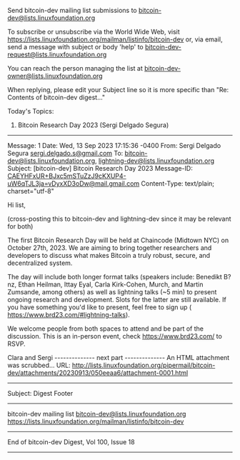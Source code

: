 Send bitcoin-dev mailing list submissions to
	bitcoin-dev@lists.linuxfoundation.org

To subscribe or unsubscribe via the World Wide Web, visit
	https://lists.linuxfoundation.org/mailman/listinfo/bitcoin-dev
or, via email, send a message with subject or body 'help' to
	bitcoin-dev-request@lists.linuxfoundation.org

You can reach the person managing the list at
	bitcoin-dev-owner@lists.linuxfoundation.org

When replying, please edit your Subject line so it is more specific
than "Re: Contents of bitcoin-dev digest..."


Today's Topics:

   1. Bitcoin Research Day 2023 (Sergi Delgado Segura)


----------------------------------------------------------------------

Message: 1
Date: Wed, 13 Sep 2023 17:15:36 -0400
From: Sergi Delgado Segura <sergi.delgado.s@gmail.com>
To: bitcoin-dev@lists.linuxfoundation.org,
	lightning-dev@lists.linuxfoundation.org
Subject: [bitcoin-dev] Bitcoin Research Day 2023
Message-ID:
	<CAEYHFxUR+BJxc5mSTuZzJ9cKXUP4-uW6qTJL3ja=vDyxXD3oDw@mail.gmail.com>
Content-Type: text/plain; charset="utf-8"

Hi list,

(cross-posting this to bitcoin-dev and lightning-dev since it may be
relevant for both)

The first Bitcoin Research Day will be held at Chaincode (Midtown NYC) on
October 27th, 2023. We are aiming to bring together researchers and
developers to discuss what makes Bitcoin a truly robust, secure, and
decentralized system.

The day will include both longer format talks (speakers include: Benedikt
B?nz, Ethan Heilman, Ittay Eyal, Carla Kirk-Cohen, Murch, and Martin
Zumsande, among others) as well as lightning talks (~5 min) to present
ongoing research and development. Slots for the latter are still available.
If you have something you'd like to present, feel free to sign up (
https://www.brd23.com/#lightning-talks).

We welcome people from both spaces to attend and be part of the discussion.
This is an in-person event, check https://www.brd23.com/ to RSVP.

Clara and Sergi
-------------- next part --------------
An HTML attachment was scrubbed...
URL: <http://lists.linuxfoundation.org/pipermail/bitcoin-dev/attachments/20230913/050eeaa6/attachment-0001.html>

------------------------------

Subject: Digest Footer

_______________________________________________
bitcoin-dev mailing list
bitcoin-dev@lists.linuxfoundation.org
https://lists.linuxfoundation.org/mailman/listinfo/bitcoin-dev


------------------------------

End of bitcoin-dev Digest, Vol 100, Issue 18
********************************************
